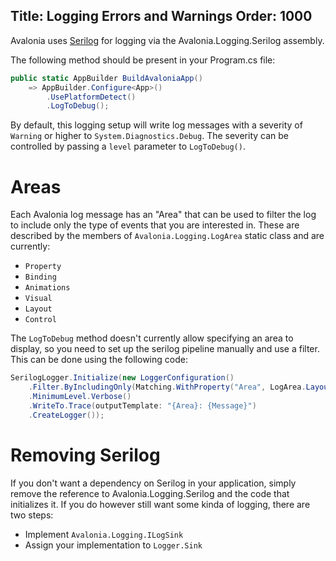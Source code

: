 Title: Logging Errors and Warnings
Order: 1000
---

Avalonia uses [Serilog](https://github.com/serilog/serilog) for logging via
the Avalonia.Logging.Serilog assembly.

The following method should be present in your Program.cs file:

```csharp
public static AppBuilder BuildAvaloniaApp()
    => AppBuilder.Configure<App>()
        .UsePlatformDetect()
        .LogToDebug();
```

By default, this logging setup will write log messages with a severity of
`Warning` or higher to `System.Diagnostics.Debug`. The severity can be controlled
by passing a `level` parameter to `LogToDebug()`.

# Areas

Each Avalonia log message has an "Area" that can be used to filter the log to
include only the type of events that you are interested in. These are described
by the members of `Avalonia.Logging.LogArea` static class and are currently:

- `Property`
- `Binding`
- `Animations`
- `Visual`
- `Layout`
- `Control`

The `LogToDebug` method doesn't currently allow specifying an area to display,
so you need to set up the serilog pipeline manually and use a filter. This can
be done using the following code:

```csharp
SerilogLogger.Initialize(new LoggerConfiguration()
    .Filter.ByIncludingOnly(Matching.WithProperty("Area", LogArea.Layout))
    .MinimumLevel.Verbose()
    .WriteTo.Trace(outputTemplate: "{Area}: {Message}")
    .CreateLogger());
```

# Removing Serilog

If you don't want a dependency on Serilog in your application, simply remove
the reference to Avalonia.Logging.Serilog and the code that initializes it. If
you do however still want some kinda of logging, there are two steps:

- Implement `Avalonia.Logging.ILogSink`
- Assign your implementation to `Logger.Sink`
